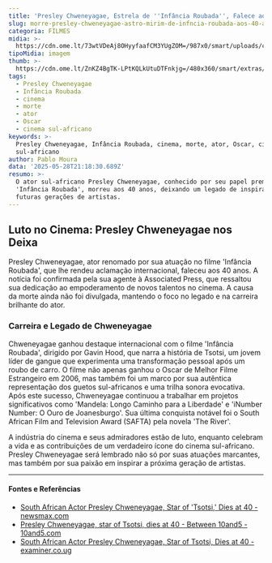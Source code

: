 ```yaml
---
title: 'Presley Chweneyagae, Estrela de ''Infância Roubada'', Falece aos 40 Anos'
slug: morre-presley-chweneyagae-astro-mirim-de-infncia-roubada-aos-40-anos
categoria: FILMES
midia: >-
  https://cdn.ome.lt/73wtVDeAj8OHyyfaafCM3YUgZOM=/987x0/smart/uploads/conteudo/fotos/sem_titulo10.png
tipoMidia: imagem
thumb: >-
  https://cdn.ome.lt/ZnKZ4BgTK-LPtKQLkUtuDTFnkjg=/480x360/smart/extras/conteudos/sem_titulo10.png
tags:
  - Presley Chweneyagae
  - Infância Roubada
  - cinema
  - morte
  - ator
  - Oscar
  - cinema sul-africano
keywords: >-
  Presley Chweneyagae, Infância Roubada, cinema, morte, ator, Oscar, cinema
  sul-africano
author: Pablo Moura
data: '2025-05-28T21:18:30.689Z'
resumo: >-
  O ator sul-africano Presley Chweneyagae, conhecido por seu papel premiado em
  'Infância Roubada', morreu aos 40 anos, deixando um legado de inspiração para
  futuras gerações de artistas.
---
```


## Luto no Cinema: Presley Chweneyagae nos Deixa

Presley Chweneyagae, ator renomado por sua atuação no filme 'Infância Roubada', que lhe rendeu aclamação internacional, faleceu aos 40 anos. A notícia foi confirmada pela sua agente à Associated Press, que ressaltou sua dedicação ao empoderamento de novos talentos no cinema. A causa da morte ainda não foi divulgada, mantendo o foco no legado e na carreira brilhante do ator.

### Carreira e Legado de Chweneyagae

Chweneyagae ganhou destaque internacional com o filme 'Infância Roubada', dirigido por Gavin Hood, que narra a história de Tsotsi, um jovem líder de gangue que experimenta uma transformação pessoal após um roubo de carro. O filme não apenas ganhou o Oscar de Melhor Filme Estrangeiro em 2006, mas também foi um marco por sua autêntica representação dos guetos sul-africanos e uma trilha sonora evocativa. Após este sucesso, Chweneyagae continuou a trabalhar em projetos significativos como 'Mandela: Longo Caminho para a Liberdade' e 'iNumber Number: O Ouro de Joanesburgo'. Sua última conquista notável foi o South African Film and Television Award (SAFTA) pela novela 'The River'.

A indústria do cinema e seus admiradores estão de luto, enquanto celebram a vida e as contribuições de um verdadeiro ícone do cinema sul-africano. Presley Chweneyagae será lembrado não só por suas atuações marcantes, mas também por sua paixão em inspirar a próxima geração de artistas.

---

#### Fontes e Referências

- [South African Actor Presley Chweneyagae, Star of 'Tsotsi,' Dies at 40 - newsmax.com](https://www.newsmax.com/thewire/presley-chweneyagae-tsotsi-dies/2025/05/28/id/1212640/)
- [Presley Chweneyagae, star of Tsotsi, dies at 40 - Between 10and5 - 10and5.com](https://10and5.com/presley-chweneyagae-star-of-tsotsi-dies-at-40/)
- [South African Actor Presley Chweneyagae, Star of Tsotsi, Dies at 40 - examiner.co.ug](https://examiner.co.ug/entertainment/south-african-actor-presley-chweneyagae-star-of-tsotsi-dies-at-40/)
